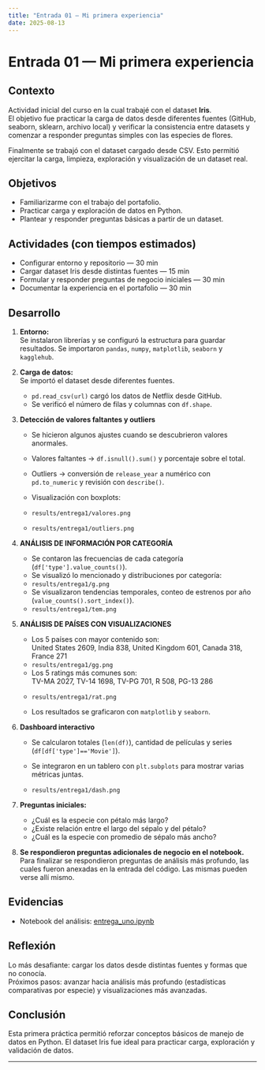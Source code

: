 ```yaml
---
title: "Entrada 01 — Mi primera experiencia"
date: 2025-08-13
---
```


# Entrada 01 — Mi primera experiencia

## Contexto
Actividad inicial del curso en la cual trabajé con el dataset **Iris**.  
El objetivo fue practicar la carga de datos desde diferentes fuentes (GitHub, seaborn, sklearn, archivo local) y verificar la consistencia entre datasets y comenzar a responder preguntas simples con las especies de flores.  

Finalmente se trabajó con el dataset cargado desde CSV. Esto permitió ejercitar la carga, limpieza, exploración y visualización de un dataset real.

## Objetivos
- Familiarizarme con el trabajo del portafolio.
- Practicar carga y exploración de datos en Python.
- Plantear y responder preguntas básicas a partir de un dataset.

## Actividades (con tiempos estimados)
- Configurar entorno y repositorio — 30 min  
- Cargar dataset Iris desde distintas fuentes — 15 min  
- Formular y responder preguntas de negocio iniciales — 30 min  
- Documentar la experiencia en el portafolio — 30 min  


## Desarrollo

1. **Entorno:**  
   Se instalaron librerías y se configuró la estructura para guardar resultados.  Se importaron `pandas`, `numpy`, `matplotlib`, `seaborn` y `kagglehub`.

2. **Carga de datos:**  
   Se importó el dataset desde diferentes fuentes.  
   - `pd.read_csv(url)` cargó los datos de Netflix desde GitHub.  
   - Se verificó el número de filas y columnas con `df.shape`.  

3. **Detección de valores faltantes y outliers**  
   - Se hicieron algunos ajustes cuando se descubrieron valores anormales.
   - Valores faltantes → `df.isnull().sum()` y porcentaje sobre el total.  
   - Outliers → conversión de `release_year` a numérico con `pd.to_numeric` y revisión con `describe()`.  
  
   - Visualización con boxplots:
   - `results/entrega1/valores.png`   
   - `results/entrega1/outliers.png`  

4. **ANÁLISIS DE INFORMACIÓN POR CATEGORÍA**  
   * Se contaron las frecuencias de cada categoría  (`df['type'].value_counts()`).
   * Se visualizó lo mencionado y distribuciones por categoría:  
   - `results/entrega1/g.png`   
   * Se visualizaron tendencias temporales, conteo de estrenos por año (`value_counts().sort_index()`).
   - `results/entrega1/tem.png`  

5. **ANÁLISIS DE PAÍSES CON VISUALIZACIONES**  
   * Los 5 países con mayor contenido son:  
     United States 2609, India 838, United Kingdom 601, Canada 318, France 271  
   - `results/entrega1/gg.png`  
   * Los 5 ratings más comunes son:  
     TV-MA 2027, TV-14 1698, TV-PG 701, R 508, PG-13 286  
   - `results/entrega1/rat.png`  

   - Los resultados se graficaron con `matplotlib` y `seaborn`.

6. **Dashboard interactivo**  
    - Se calcularon totales (`len(df)`), cantidad de películas y series (`df[df['type']=='Movie']`).  
   - Se integraron en un tablero con `plt.subplots` para mostrar varias métricas juntas.
  
   - `results/entrega1/dash.png`
  
7. **Preguntas iniciales:**
   * ¿Cuál es la especie con pétalo más largo?  
   * ¿Existe relación entre el largo del sépalo y del pétalo?  
   * ¿Cuál es la especie con promedio de sépalo más ancho?  

8. **Se respondieron preguntas adicionales de negocio en el notebook.** 
   Para finalizar se respondieron preguntas de análisis más profundo, las cuales fueron anexadas en la entrada del código. Las mismas pueden verse allí mismo.

## Evidencias
- Notebook del análisis: [entrega_uno.ipynb](uno.ipynb)

## Reflexión
Lo más desafiante: cargar los datos desde distintas fuentes y formas que no conocía.  
Próximos pasos: avanzar hacia análisis más profundo (estadísticas comparativas por especie) y visualizaciones más avanzadas.  

## Conclusión
Esta primera práctica permitió reforzar conceptos básicos de manejo de datos en Python. El dataset Iris fue ideal para practicar carga, exploración y validación de datos.  

---------------------

